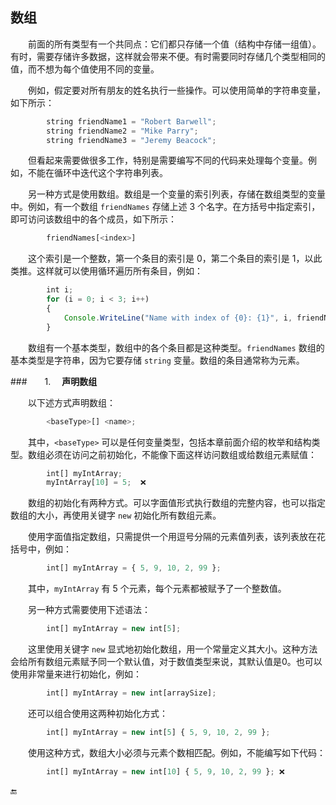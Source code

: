 ## 数组

&emsp;&emsp;前面的所有类型有一个共同点：它们都只存储一个值（结构中存储一组值）。有时，需要存储许多数据，这样就会带来不便。有时需要同时存储几个类型相同的值，而不想为每个值使用不同的变量。

&emsp;&emsp;例如，假定要对所有朋友的姓名执行一些操作。可以使用简单的字符串变量，如下所示：

```javascript
        string friendName1 = "Robert Barwell";
        string friendName2 = "Mike Parry";
        string friendName3 = "Jeremy Beacock";
```


&emsp;&emsp;但看起来需要做很多工作，特别是需要编写不同的代码来处理每个变量。例如，不能在循环中迭代这个字符串列表。

&emsp;&emsp;另一种方式是使用数组。数组是一个变量的索引列表，存储在数组类型的变量中。例如，有一个数组 `friendNames` 存储上述 3 个名字。在方括号中指定索引，即可访问该数组中的各个成员，如下所示：

```javascript
        friendNames[<index>]
```

&emsp;&emsp;这个索引是一个整数，第一个条目的索引是 0，第二个条目的索引是 1，以此类推。这样就可以使用循环遍历所有条目，例如：

```javascript
        int i;
        for (i = 0; i < 3; i++)
        {
            Console.WriteLine("Name with index of {0}: {1}", i, friendNames[i]);
        }
```

&emsp;&emsp;数组有一个基本类型，数组中的各个条目都是这种类型。`friendNames` 数组的基本类型是字符串，因为它要存储 `string` 变量。数组的条目通常称为元素。

###&emsp;&emsp;1. &emsp;**声明数组**

&emsp;&emsp;以下述方式声明数组：

```javascript
        <baseType>[] <name>;
```

&emsp;&emsp;其中，`<baseType>` 可以是任何变量类型，包括本章前面介绍的枚举和结构类型。数组必须在访问之前初始化，不能像下面这样访问数组或给数组元素赋值：

```javascript
        int[] myIntArray;
        myIntArray[10] = 5;  ❌
```

&emsp;&emsp;数组的初始化有两种方式。可以字面值形式执行数组的完整内容，也可以指定数组的大小，再使用关键字 `new` 初始化所有数组元素。

&emsp;&emsp;使用字面值指定数组，只需提供一个用逗号分隔的元素值列表，该列表放在花括号中，例如：

```javascript
        int[] myIntArray = { 5, 9, 10, 2, 99 };
```

&emsp;&emsp;其中，`myIntArray` 有 5 个元素，每个元素都被赋予了一个整数值。

&emsp;&emsp;另一种方式需要使用下述语法：

```javascript
        int[] myIntArray = new int[5];
``` 

&emsp;&emsp;这里使用关键字 `new` 显式地初始化数组，用一个常量定义其大小。这种方法会给所有数组元素赋予同一个默认值，对于数值类型来说，其默认值是0。也可以使用非常量来进行初始化，例如：

```javascript
        int[] myIntArray = new int[arraySize];
```

&emsp;&emsp;还可以组合使用这两种初始化方式：

```javascript
        int[] myIntArray = new int[5] { 5, 9, 10, 2, 99 };
```

&emsp;&emsp;使用这种方式，数组大小必须与元素个数相匹配。例如，不能编写如下代码：

```javascript
        int[] myIntArray = new int[10] { 5, 9, 10, 2, 99 }; ❌
```























🔚